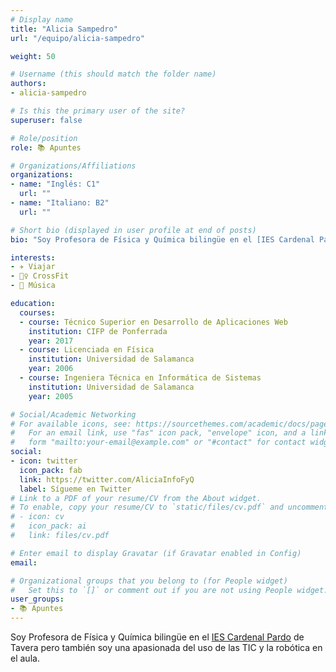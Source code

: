 ```yaml
---
# Display name
title: "Alicia Sampedro"
url: "/equipo/alicia-sampedro"

weight: 50

# Username (this should match the folder name)
authors:
- alicia-sampedro

# Is this the primary user of the site?
superuser: false

# Role/position
role: 📚 Apuntes

# Organizations/Affiliations
organizations:
- name: "Inglés: C1"
  url: ""
- name: "Italiano: B2"
  url: ""  

# Short bio (displayed in user profile at end of posts)
bio: "Soy Profesora de Física y Química bilingüe en el [IES Cardenal Pardo](http://iescardenalpardotavera.centros.educa.jcyl.es/sitio/index.cgi) de Tavera pero también soy una apasionada del uso de las TIC y la robótica en el aula."

interests:
- ✈️ Viajar
- 🏋️‍♀️ CrossFit
- 🎵 Música

education:
  courses:
  - course: Técnico Superior en Desarrollo de Aplicaciones Web
    institution: CIFP de Ponferrada
    year: 2017
  - course: Licenciada en Física
    institution: Universidad de Salamanca
    year: 2006
  - course: Ingeniera Técnica en Informática de Sistemas
    institution: Universidad de Salamanca
    year: 2005

# Social/Academic Networking
# For available icons, see: https://sourcethemes.com/academic/docs/page-builder/#icons
#   For an email link, use "fas" icon pack, "envelope" icon, and a link in the
#   form "mailto:your-email@example.com" or "#contact" for contact widget.
social:
- icon: twitter
  icon_pack: fab
  link: https://twitter.com/AliciaInfoFyQ
  label: Sígueme en Twitter
# Link to a PDF of your resume/CV from the About widget.
# To enable, copy your resume/CV to `static/files/cv.pdf` and uncomment the lines below.
# - icon: cv
#   icon_pack: ai
#   link: files/cv.pdf

# Enter email to display Gravatar (if Gravatar enabled in Config)
email:

# Organizational groups that you belong to (for People widget)
#   Set this to `[]` or comment out if you are not using People widget.
user_groups:
- 📚 Apuntes
---
```


Soy Profesora de Física y Química bilingüe en el [IES Cardenal Pardo](http://iescardenalpardotavera.centros.educa.jcyl.es/sitio/index.cgi) de Tavera pero también soy una apasionada del uso de las TIC y la robótica en el aula.